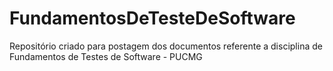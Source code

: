 # FundamentosDeTesteDeSoftware
Repositório criado para postagem dos documentos referente a disciplina de Fundamentos de Testes de Software - PUCMG
